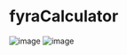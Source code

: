# fyraCalculator
![image](https://github.com/saimsiddiqui8/fyraCalculator/assets/106109352/2d5a3538-8bbe-4a82-a552-17a643a21cb0)
![image](https://github.com/saimsiddiqui8/fyraCalculator/assets/106109352/4f28acc2-5112-41af-b400-53e1ae48a265)
